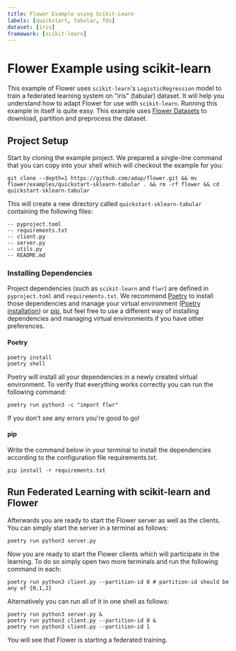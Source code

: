 ```yaml
---
title: Flower Example using Scikit-Learn
labels: [quickstart, tabular, fds]
dataset: [iris]
framework: [scikit-learn]
---
```


# Flower Example using scikit-learn

This example of Flower uses `scikit-learn`'s `LogisticRegression` model to train a federated learning system on
"iris" (tabular) dataset.
It will help you understand how to adapt Flower for use with `scikit-learn`.
Running this example in itself is quite easy. This example uses [Flower Datasets](https://flower.ai/docs/datasets/) to
download, partition and preprocess the dataset.

## Project Setup

Start by cloning the example project. We prepared a single-line command that you can copy into your shell which will checkout the example for you:

```shell
git clone --depth=1 https://github.com/adap/flower.git && mv flower/examples/quickstart-sklearn-tabular . && rm -rf flower && cd quickstart-sklearn-tabular
```

This will create a new directory called `quickstart-sklearn-tabular` containing the following files:

```shell
-- pyproject.toml
-- requirements.txt
-- client.py
-- server.py
-- utils.py
-- README.md
```

### Installing Dependencies

Project dependencies (such as `scikit-learn` and `flwr`) are defined in `pyproject.toml` and `requirements.txt`. We recommend [Poetry](https://python-poetry.org/docs/) to install those dependencies and manage your virtual environment ([Poetry installation](https://python-poetry.org/docs/#installation)) or [pip](https://pip.pypa.io/en/latest/development/), but feel free to use a different way of installing dependencies and managing virtual environments if you have other preferences.

#### Poetry

```shell
poetry install
poetry shell
```

Poetry will install all your dependencies in a newly created virtual environment. To verify that everything works correctly you can run the following command:

```shell
poetry run python3 -c "import flwr"
```

If you don't see any errors you're good to go!

#### pip

Write the command below in your terminal to install the dependencies according to the configuration file requirements.txt.

```shell
pip install -r requirements.txt
```

## Run Federated Learning with scikit-learn and Flower

Afterwards you are ready to start the Flower server as well as the clients. You can simply start the server in a terminal as follows:

```shell
poetry run python3 server.py
```

Now you are ready to start the Flower clients which will participate in the learning. To do so simply open two more terminals and run the following command in each:

```shell
poetry run python3 client.py --partition-id 0 # partition-id should be any of {0,1,2}
```

Alternatively you can run all of it in one shell as follows:

```shell
poetry run python3 server.py &
poetry run python3 client.py --partition-id 0 &
poetry run python3 client.py --partition-id 1
```

You will see that Flower is starting a federated training.

